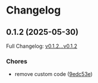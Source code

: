 # Changelog

## 0.1.2 (2025-05-30)

Full Changelog: [v0.1.2...v0.1.2](https://github.com/premAI-io/prem-ts-sdk/compare/v0.1.2...v0.1.2)

### Chores

* remove custom code ([9edc53e](https://github.com/premAI-io/prem-ts-sdk/commit/9edc53e5a47e3a07a5814d785ca70c86b5d5871b))
